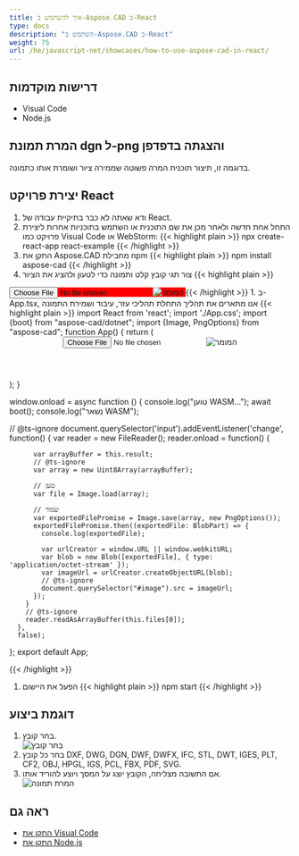 ```yaml
---
title: איך להשתמש ב-Aspose.CAD ב-React
type: docs
description: "השתמש ב-Aspose.CAD ב-React"
weight: 75
url: /he/javascript-net/showcases/how-to-use-aspose-cad-in-react/
---
```


## דרישות מוקדמות
- Visual Code
- Node.js

## המרת תמונת dgn ל-png והצגתה בדפדפן

בדוגמה זו, תיצור תוכנית המרה פשוטה שממירה ציור ושומרת אותו כתמונה.

## יצירת פרויקט React

1. ודא שאתה לא כבר בתיקיית עבודה של React.
1. התחל אחת חדשה ולאחר מכן את שם התוכנית או השתמש בתוכניות אחרות ליצירת פרויקט כמו Visual Code או WebStorm:
{{< highlight plain >}}
npx create-react-app react-example
{{< /highlight >}}
1. התקן את Aspose.CAD מחבילת npm
{{< highlight plain >}}
npm install aspose-cad
{{< /highlight >}}
1. צור תגי קובץ קלט ותמונה כדי לטעון ולהציג את הציור
{{< highlight plain >}}
<span style="background-color: red">
  <input id="file" type="file"/>
  <img alt="המומר" id="image" />
</span>
{{< /highlight >}}
1. ב-App.tsx, אנו מתארים את תהליך התחלת תהליכי עזר, עיבוד ושמירת התמונה
{{< highlight plain >}}
import React from 'react';
import './App.css';
import {boot} from "aspose-cad/dotnet";
import {Image, PngOptions} from "aspose-cad";
function App() {
  return (
    <div className="App">
      <header className="App-header">
          <input id="file" type="file"/>
          <img alt="המומר" id="image" />
      </header>
    </div>
  );
}

window.onload = async function () {
  console.log("טוען WASM...");
  await boot();
  console.log("נשאר WASM");

  // @ts-ignore
    document.querySelector('input').addEventListener('change', function() {
        var reader = new FileReader();
        reader.onload = function() {

          var arrayBuffer = this.result;
          // @ts-ignore
          var array = new Uint8Array(arrayBuffer);

          // טען
          var file = Image.load(array);

          // שמור
          var exportedFilePromise = Image.save(array, new PngOptions());
          exportedFilePromise.then((exportedFile: BlobPart) => {
            console.log(exportedFile);

            var urlCreator = window.URL || window.webkitURL;
            var blob = new Blob([exportedFile], { type: 'application/octet-stream' });
            var imageUrl = urlCreator.createObjectURL(blob);
            // @ts-ignore
            document.querySelector("#image").src = imageUrl;
          });
        }
        // @ts-ignore
        reader.readAsArrayBuffer(this.files[0]);
      },
      false);
};
export default App;

{{< /highlight >}}
1. הפעל את היישום
{{< highlight plain >}}
npm start
{{< /highlight >}}

## דוגמת ביצוע

1. בחר קובץ.<br>
![בחר קובץ](/_assets/javascript-net/react/choose-file.png)<br>
1. בחר כל קובץ DXF, DWG, DGN, DWF, DWFX, IFC, STL, DWT, IGES, PLT, CF2, OBJ, HPGL, IGS, PCL, FBX, PDF, SVG.
1. אם התשובה מצליחה, הקובץ יוצג על המסך ויוצע להוריד אותו.<br>
![המרת תמונה](/_assets/javascript-net/react/convert-image.png)<br>

## ראה גם

- [התקן את Visual Code](https://code.visualstudio.com/)
- [התקן את Node.js](https://nodejs.org/en/)
